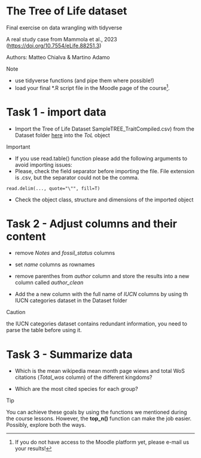 # The Tree of Life dataset
Final exercise on data wrangling with tidyverse

A real study case from Mammola et al., 2023 (https://doi.org/10.7554/eLife.88251.3)

Authors: Matteo Chialva & Martino Adamo


> [!NOTE]
> - use tidyverse functions (and pipe them where possible!)
> - load your final *.R script file in the Moodle page of the course[^1].

[^1]: If you do not have access to the Moodle platform yet, please e-mail us your results!

# Task 1 - import data
- Import the Tree of Life Dataset SampleTREE_TraitCompiled.csv) from the Dataset folder [here](https://raw.githubusercontent.com/mchialva/PhDToolbox2025/main/docs/Exercises/Tree-of-life/SampleTREE_TraitCompiled.csv) into the *ToL* object

> [!IMPORTANT]
> + If you use read.table() function please add the following arguments to avoid importing issues:
> + Please, check the field separator before importing the file. File extension is .csv, but the separator could not be the comma.

```
read.delim(..., quote="\"", fill=T)
```
- Check the object class, structure and dimensions of the imported object

# Task 2 - Adjust columns and their content
- remove *Notes* and *fossil_status* columns

- set *name* columns as rownames

- remove parenthes from *author* column and store the results into a new column called *author_clean*

- Add the a new column with the full name of *IUCN* columns by using th IUCN categories dataset in the Dataset folder

> [!CAUTION]
> the IUCN categories dataset contains redundant information, you need to parse the table before using it.

# Task 3 - Summarize data

- Which is the mean wikipedia mean month page wiews and total WoS citations (*Total_wos* column) of the different kingdoms?

- Which are the most cited species for each group?

> [!TIP]
> You can achieve these goals by using the functions we mentioned during the course lessons.
> However, the **top_n()** function can make the job easier. Possibly, explore both the ways.

